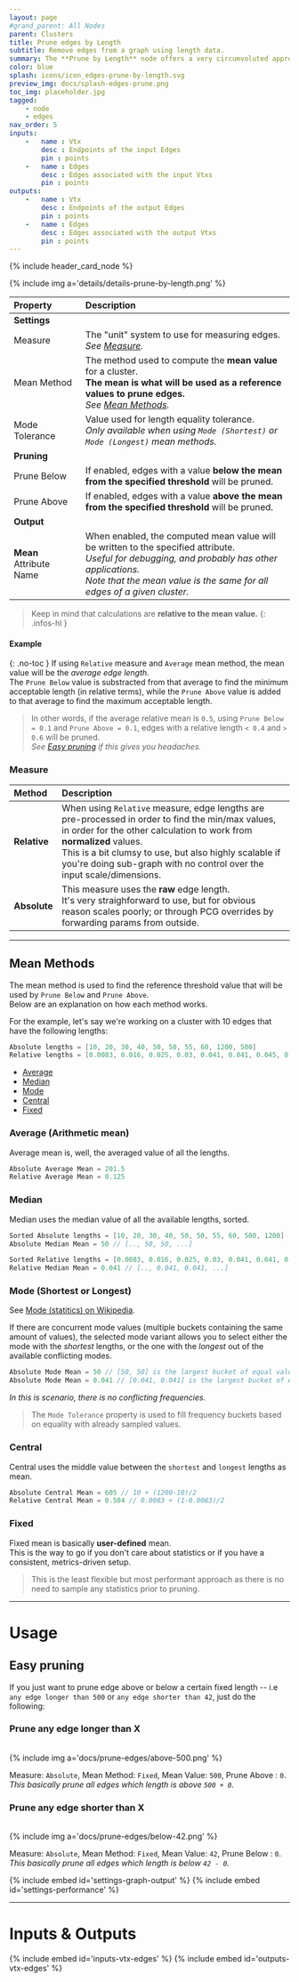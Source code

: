 ```yaml
---
layout: page
#grand_parent: All Nodes
parent: Clusters
title: Prune edges by Length
subtitle: Remove edges from a graph using length data.
summary: The **Prune by Length** node offers a very circumvoluted approach to removing edges using length-based statistics.
color: blue
splash: icons/icon_edges-prune-by-length.svg
preview_img: docs/splash-edges-prune.png
toc_img: placeholder.jpg
tagged:
    - node
    - edges
nav_order: 5
inputs:
    -   name : Vtx
        desc : Endpoints of the input Edges
        pin : points
    -   name : Edges
        desc : Edges associated with the input Vtxs
        pin : points
outputs:
    -   name : Vtx
        desc : Endpoints of the output Edges
        pin : points
    -   name : Edges
        desc : Edges associated with the output Vtxs
        pin : points
---
```


{% include header_card_node %}

{% include img a='details/details-prune-by-length.png' %} 

| Property       | Description          |
|:-------------|:------------------|
|**Settings**||
| Measure           | The "unit" system to use for measuring edges.<br>*See [Measure](#measure).*  |
| Mean Method           | The method used to compute the **mean value** for a cluster.<br>**The mean is what will be used as a reference values to prune edges.**<br>*See [Mean Methods](#mean-methods).* |
| Mode Tolerance           | Value used for length equality tolerance.<br>*Only available when using `Mode (Shortest)` or `Mode (Longest)` mean methods.* |
|**Pruning**||
| Prune Below           | If enabled, edges with a value **below the mean from the specified threshold** will be pruned. |
| Prune Above           | If enabled, edges with a value **above the mean from the specified threshold** will be pruned. |
|**Output**||
| **Mean** Attribute Name           | When enabled, the computed mean value will be written to the specified attribute.<br>*Useful for debugging, and probably has other applications.<br>Note that the mean value is the same for all edges of a given cluster.* |

>Keep in mind that calculations are **relative to the mean value.**
{: .infos-hl }
#### Example
{: .no-toc }
If using `Relative` measure and `Average` mean method, the mean value will be the *average edge length*.  
The `Prune Below` value is substracted from that average to find the minimum acceptable length (in relative terms), while the `Prune Above` value is added to that average to find the maximum acceptable length.  

> In other words, if the average relative mean is `0.5`, using `Prune Below = 0.1` and `Prune Above = 0.1`, edges with a relative length `< 0.4` and `> 0.6` will be pruned.  
> *See [Easy pruning](#easy-pruning) if this gives you headaches.*

### Measure

| Method       | Description          |
|:-------------|:------------------|
| **Relative**           | When using `Relative` measure, edge lengths are pre-processed in order to find the min/max values, in order for the other calculation to work from **normalized** values.<br>This is a bit clumsy to use, but also highly scalable if you're doing sub-graph with no control over the input scale/dimensions. |
| **Absolute**           | This measure uses the **raw** edge length.<br>It's very straighforward to use, but for obvious reason scales poorly; or through PCG overrides by forwarding params from outside. |

---
## Mean Methods
The mean method is used to find the reference threshold value that will be used by `Prune Below` and `Prune Above`.  
Below are an explanation on how each method works.  

For the example, let's say we're working on a cluster with 10 edges that have the following lengths:
```cpp
Absolute lengths = [10, 20, 30, 40, 50, 50, 55, 60, 1200, 500]
Relative lengths = [0.0083, 0.016, 0.025, 0.03, 0.041, 0.041, 0.045, 0.05, 1, 0.41]
```

- [Average](#average-arithmetic-mean)
- [Median](#median)
- [Mode](#mode-shortest-or-longest)
- [Central](#central)
- [Fixed](#fixed)

### Average (Arithmetic mean)
Average mean is, well, the averaged value of all the lengths.  

```cpp
Absolute Average Mean = 201.5
Relative Average Mean = 0.125
```

### Median
Median uses the median value of all the available lengths, sorted.  

```cpp
Sorted Absolute lengths = [10, 20, 30, 40, 50, 50, 55, 60, 500, 1200]
Absolute Median Mean = 50 // [.., 50, 50, ...]

Sorted Relative lengths = [0.0083, 0.016, 0.025, 0.03, 0.041, 0.041, 0.045, 0.05, 0.41, 1]
Relative Median Mean = 0.041 // [.., 0.041, 0.041, ...]
```

### Mode (Shortest or Longest)
See [Mode (statitics) on Wikipedia](https://en.wikipedia.org/wiki/Mode_(statistics)).

If there are concurrent mode values (multiple buckets containing the same amount of values), the selected mode variant allows you to select either the mode with the *shortest* lengths, or the one with the *longest* out of the available conflicting modes.

```cpp
Absolute Mode Mean = 50 // [50, 50] is the largest bucket of equal values
Absolute Mode Mean = 0.041 // [0.041, 0.041] is the largest bucket of equal values
```
*In this is scenario, there is no conflicting frequencies.*

>The `Mode Tolerance` property is used to fill frequency buckets based on equality with already sampled values.

### Central
Central uses the middle value between the `shortest` and `longest` lengths as mean.

```cpp
Absolute Central Mean = 605 // 10 + (1200-10)/2
Relative Central Mean = 0.504 // 0.0083 + (1-0.0083)/2
```

### Fixed
Fixed mean is basically **user-defined** mean.  
This is the way to go if you don't care about statistics or if you have a consistent, metrics-driven setup.  

> This is the least flexible but most performant approach as there is no need to sample any statistics prior to pruning.

---
# Usage
## Easy pruning
If you just want to prune edge above or below a certain fixed length -- i.e `any edge longer than 500` or `any edge shorter than 42`, just do the following:

### Prune any edge longer than X
<br>
{% include img a='docs/prune-edges/above-500.png' %} 
<br>

Measure: `Absolute`, Mean Method: `Fixed`, Mean Value: `500`, Prune Above : `0`.
*This basically prune all edges which length is above `500 + 0`.*

### Prune any edge shorter than X
<br>
{% include img a='docs/prune-edges/below-42.png' %}
<br>

Measure: `Absolute`, Mean Method: `Fixed`, Mean Value: `42`, Prune Below : `0`.
*This basically prune all edges which length is below `42 - 0`.*

{% include embed id='settings-graph-output' %}
{% include embed id='settings-performance' %}

---
# Inputs & Outputs
{% include embed id='inputs-vtx-edges' %}
{% include embed id='outputs-vtx-edges' %}